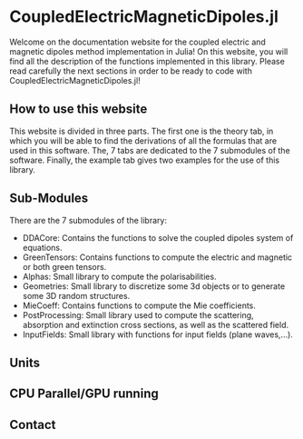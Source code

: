 # CoupledElectricMagneticDipoles.jl

Welcome on the documentation website for the coupled electric and magnetic dipoles method implementation in Julia! On this website, you will find all the description of the functions implemented in this library. Please read carefully the next sections in order to be ready to code with CoupledElectricMagneticDipoles.jl!

## How to use this website
This website is divided in three parts. The first one is the theory tab, in which you will be able to find the derivations of all the formulas that are used in this software. The, 7 tabs are dedicated to the 7 submodules of the software. Finally, the example tab gives two examples for the use of this library.

## Sub-Modules
There are the 7 submodules of the library:
- DDACore: Contains the functions to solve the coupled dipoles system of equations.
- GreenTensors: Contains functions to compute the electric and magnetic or both green tensors.
- Alphas: Small library to compute the polarisabilities.
- Geometries: Small library to discretize some 3d objects or to generate some 3D random structures.
- MieCoeff: Contains functions to compute the Mie coefficients.
- PostProcessing: Small library used to compute the scattering, absorption and extinction cross sections, as well as the scattered field.
- InputFields: Small library with functions for input fields (plane waves,...).

## Units

## CPU Parallel/GPU running

## Contact